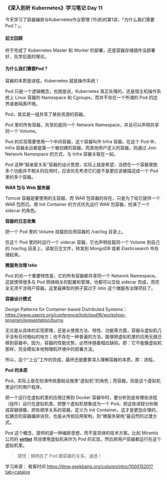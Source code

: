 ### 《深入剖析 Kubernetes》学习笔记 Day 11

今天学习了容器编排与Kubernetes作业管理 (15讲)的第1讲，「为什么我们需要Pod？」。

#### 前文回顾

终于完成了 Kubernetes Master 和 Worker 的部署，还差容器存储插件没部署好，先学后面的理论。

#### 为什么我们需要Pod？

容器的本质是进程。Kubernetes 就是操作系统！

Pod 只是一个逻辑概念。也就是说，Kubernetes 真正处理的，还是宿主机操作系统上 Linux 容器的 Namespace 和 Cgroups，而并不存在一个所谓的 Pod 的边界或者隔离环境。

Pod，其实是一组共享了某些资源的容器。

Pod 里的所有容器，共享的是同一个 Network Namespace，并且可以声明共享同一个 Volume。

Pod 的实现需要使用一个中间容器，这个容器叫作 Infra 容器。在这个 Pod 中，Infra 容器永远都是第一个被创建的容器，而其他用户定义的容器，则通过 Join Network Namespace 的方式，与 Infra 容器关联在一起。

Pod 这种“超亲密关系”容器的设计思想，实际上就是希望，当想在一个容器里跑多个功能并不相关的应用时，应该优先考虑它们是不是更应该被描述成一个 Pod 里的多个容器。

**WAR 包与 Web 服务器**

Tomcat 容器是要使用的主容器，而 WAR 包容器的存在，只是为了给它提供一个 WAR 包而已。用 Init Container 的方式优先运行 WAR 包容器，扮演了一个 sidecar 的角色。

**容器的日志收集**

把一个 Pod 里的 Volume 挂载到应用容器的 /var/log 目录上。

在这个 Pod 里同时运行一个 sidecar 容器，它也声明挂载同一个 Volume 到自己的 /var/log 目录上，读取日志文件，转发到 MongoDB 或者 Elasticsearch 中存储起来。

**微服务治理 Istio**

Pod 的另一个重要特性是，它的所有容器都共享同一个 Network Namespace。这就使得很多与 Pod 网络相关的配置和管理，也都可以交给 sidecar 完成，而完全无须干涉用户容器。这里最典型的例子莫过于 Istio 这个微服务治理项目了。

**容器设计模式**

Design Patterns for Container-based Distributed Systems：
https://www.usenix.org/conference/hotcloud16/workshop-program/presentation/burns

无论是从具体的实现原理，还是从使用方法、特性、功能等方面，容器与虚拟机几乎没有任何相似的地方；也不存在一种普遍的方法，能够把虚拟机里的应用无缝迁移到容器中。因为，容器的性能优势，必然伴随着相应缺陷，即：它不能像虚拟机那样，完全模拟本地物理机环境中的部署方法。

所以，这个“上云”工作的完成，最终还是要靠深入理解容器的本质，即：进程。

**Pod 的本质**

Pod，实际上是在扮演传统基础设施里“虚拟机”的角色；而容器，则是这个虚拟机里运行的用户程序。

把一个运行在虚拟机里的应用迁移到 Docker 容器中时，要分析到底有哪些进程（组件）运行在虚拟机里。把整个虚拟机想象成为一个 Pod，把这些进程分别做成容器镜像，把有顺序关系的容器，定义为 Init Container。这才是更加合理的、松耦合的容器编排诀窍，也是从传统应用架构，到“微服务架构”最自然的过渡方式。

Pod 这个概念，提供的是一种编排思想，而不是具体的技术方案。比如 Mirantis 公司的 **[virtlet](https://github.com/Mirantis/virtlet)** 项目使用虚拟机来作为 Pod 的实现，然后把用户容器都运行在这个虚拟机里。

> 感悟：搞明白了 Pod 跟容器的关系，通透！

学习来源： 极客时间 https://time.geekbang.org/column/intro/100015201?tab=catalog


